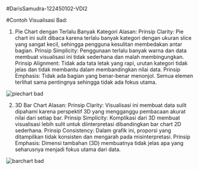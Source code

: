 #DarisSamudra-122450102-VDI2

#Contoh Visualisasi Bad:
1. Pie Chart dengan Terlalu Banyak Kategori
Alasan:
Prinsip Clarity: Pie chart ini sulit dibaca karena terlalu banyak kategori dengan ukuran slice yang sangat kecil, sehingga pengguna kesulitan membedakan antar bagian.
Prinsip Simplicity: Penggunaan terlalu banyak warna dan data membuat visualisasi ini tidak sederhana dan malah membingungkan.
Prinsip Alignment: Tidak ada tata letak yang rapi, urutan kategori tidak jelas dan tidak membantu dalam membandingkan nilai data.
Prinsip Emphasis: Tidak ada bagian yang benar-benar menonjol. Semua elemen terlihat sama pentingnya sehingga tidak ada fokus utama.

![piechart bad](https://github.com/user-attachments/assets/954e9050-97b2-46f3-a910-51af24552cad)


2. 3D Bar Chart
Alasan:
Prinsip Clarity: Visualisasi ini membuat data sulit dipahami karena perspektif 3D yang mengganggu pembacaan akurat nilai dari setiap bar.
Prinsip Simplicity: Komplikasi dari 3D membuat visualisasi lebih sulit untuk diinterpretasi dibandingkan bar chart 2D sederhana.
Prinsip Consistency: Dalam grafik ini, proporsi yang ditampilkan tidak konsisten dan mengarah pada misinterpretasi.
Prinsip Emphasis: Dimensi tambahan (3D) membuatnya tidak jelas apa yang seharusnya menjadi fokus utama dari data.

![barchart bad](https://github.com/user-attachments/assets/42c6a40b-ff04-44b5-964c-0bd0da657a39)
